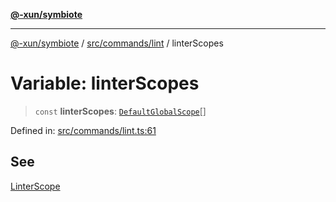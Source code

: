 [**@-xun/symbiote**](../../../../README.md)

***

[@-xun/symbiote](../../../../README.md) / [src/commands/lint](../README.md) / linterScopes

# Variable: linterScopes

> `const` **linterScopes**: [`DefaultGlobalScope`](../../../configure/enumerations/DefaultGlobalScope.md)[]

Defined in: [src/commands/lint.ts:61](https://github.com/Xunnamius/symbiote/blob/d83dccf3f06ef592d9b9bfba8a64236063675ad1/src/commands/lint.ts#L61)

## See

[LinterScope](../../../configure/enumerations/DefaultGlobalScope.md)
